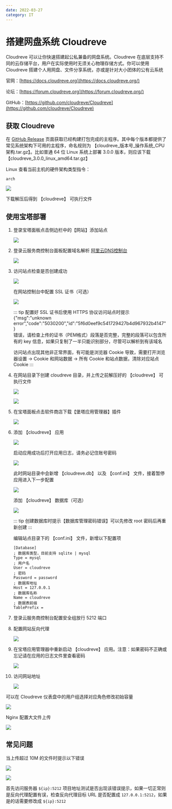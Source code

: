 ```yaml
---
date: 2022-03-27
category: IT
---
```


# 搭建网盘系统 Cloudreve

Cloudreve 可以让你快速搭建起公私兼备的网盘系统<!-- more -->。Cloudreve 在底层支持不同的云存储平台，用户在实际使用时无须关心物理存储方式。你可以使用 Cloudreve 搭建个人用网盘、文件分享系统，亦或是针对大小团体的公有云系统

官网：[https://docs.cloudreve.org](https://docs.cloudreve.org/)

论坛：[https://forum.cloudreve.org](https://forum.cloudreve.org/)

GitHub：[https://github.com/cloudreve/Cloudreve](https://github.com/cloudreve/Cloudreve)

## 获取 Cloudreve

在 [GitHub Release](https://github.com/cloudreve/Cloudreve/releases) 页面获取已经构建打包完成的主程序。其中每个版本都提供了常见系统架构下可用的主程序，命名规则为 【cloudreve_版本号_操作系统_CPU架构.tar.gz】。比如普通 64 位 Linux 系统上部署 3.0.0 版本，则应该下载 【cloudreve_3.0.0_linux_amd64.tar.gz】

Linux 查看当前主机的硬件架构类型指令：

```shell
arch
```

![](https://img.sherry4869.com/blog/it/server/cloudreve/img.png)

下载解压后得到 【cloudreve】 可执行文件

## 使用宝塔部署

1. 登录宝塔面板点击侧边栏中的【网站】添加站点

    ![](https://img.sherry4869.com/blog/it/server/cloudreve/img_2.png)

2. 登录云服务商控制台面板配置域名解析 [阿里云DNS控制台](https://dns.console.aliyun.com/)

    ![](https://img.sherry4869.com/blog/it/server/cloudreve/img_3.png)

3. 访问站点检查是否创建成功

    ![](https://img.sherry4869.com/blog/it/server/cloudreve/img_4.png)
    
    在网站控制台中配置 SSL 证书（可选）
    
    ![](https://img.sherry4869.com/blog/it/server/cloudreve/img_5.png)
    
    ::: tip
    配置好 SSL 证书后使用 HTTPS 协议访问站点时提示  
    {"msg":"unknown error","code":"5030200","id":"5f6d0eef9c541729427b4d967932b4147"}  
    错误，请检查上传的证书（PEM格式）段落是否完整，完整的段落可以包含所有的 key 信息，如果只复制了一半只能识别部分，尽管可以解析到有该域名
    
    访问站点出现其他非正常界面，有可能是浏览器 Cookie 导致，需要打开浏览器设置 -> Cookie 和网站数据 -> 所有 Cookie 和站点数据，清除对应站点 Cookie
    :::

4. 在网站目录下创建 cloudreve 目录，并上传之前解压好的 【cloudreve】 可执行文件

    ![](https://img.sherry4869.com/blog/it/server/cloudreve/img_6.png)
    
    ![](https://img.sherry4869.com/blog/it/server/cloudreve/img_7.png)

5. 在宝塔面板点击软件商店下载【堡塔应用管理器】插件

    ![](https://img.sherry4869.com/blog/it/server/cloudreve/img_1.png)

6. 添加 【cloudreve】 应用

    ![](https://img.sherry4869.com/blog/it/server/cloudreve/img_8.png)
    
    启动应用成功后打开应用日志，请务必记住账号密码
    
    ![](https://img.sherry4869.com/blog/it/server/cloudreve/img_10.png)
    
    此时网站目录中会新增 【cloudreve.db】 以及 【conf.ini】 文件，接着暂停应用进入下一步配置
    
    ![](https://img.sherry4869.com/blog/it/server/cloudreve/img_9.png)
    
    添加 【cloudreve】 数据库（可选）
    
    ![](https://img.sherry4869.com/blog/it/server/cloudreve/img_11.png)

    ::: tip
    创建数据库时提示【数据库管理密码错误】可以先修改 root 密码后再重新创建
    :::
    
    编辑站点目录下的 【conf.ini】 文件，新增以下配置项

    ```
    [Database]
    ; 数据库类型，目前支持 sqlite | mysql
    Type = mysql
    ; 用户名
    User = cloudreve
    ; 密码
    Password = password
    ; 数据库地址
    Host = 127.0.0.1
    ; 数据库名称
    Name = cloudreve
    ; 数据表前缀
    TablePrefix = 
    ```

7. 登录云服务商控制台配置安全组放行 5212 端口

8. 配置网站反向代理

    ![](https://img.sherry4869.com/blog/it/server/cloudreve/img_12.png)

9. 在宝塔应用管理器中重新启动 【cloudreve】 应用。注意：如果密码不正确或忘记请在应用的日志文件里查看密码

    ![](https://img.sherry4869.com/blog/it/server/cloudreve/img_13.png)

10. 访问网站地址

    ![](https://img.sherry4869.com/blog/it/server/cloudreve/img_14.png)

可以在 Cloudreve 仪表盘中的用户组选择对应角色修改初始容量

![](https://img.sherry4869.com/blog/it/server/cloudreve/img_15.png)

Nginx 配置大文件上传

![](https://img.sherry4869.com/blog/it/server/cloudreve/img_18.png)

## 常见问题

当上传超过 10M 的文件时提示以下错误

![](https://img.sherry4869.com/blog/it/server/cloudreve/img_16.png)

![](https://img.sherry4869.com/blog/it/server/cloudreve/img_17.png)

首先访问服务器 `${ip}:5212` 项目地址测试是否出现该错误提示，如果一切正常则是反向代理配置有误，检查反向代理目标 URL 是否配置成 `127.0.0.1:5212`，如果是的话需要修改成 `${ip}:5212`